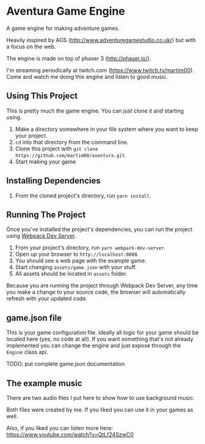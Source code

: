 # Aventura Game Engine

A game engine for making adventure games.

Heavily inspired by AGS (http://www.adventuregamestudio.co.uk/) but with a focus on the web.

The engine is made on top of phaser 3 (http://phaser.io/).

I'm streaming periodically at twitch.com (https://www.twitch.tv/martim00). Come and watch me doing this engine and listen to good music.


## Using This Project

This is pretty much the game engine. You can just clone it and starting using.

1. Make a directory somewhere in your file system where you want to keep your project.
1. `cd` into that directory from the command line.
1. Clone this project with `git clone https://github.com/martim00/aventura.git`.
1. Start making your game 

## Installing Dependencies

1. From the cloned project's directory, run `yarn install`.

## Running The Project

Once you've installed the project's dependencies, you can run the project using [Webpack Dev Server](https://github.com/webpack/webpack-dev-server).

1. From your project's directory, run `yarn webpack-dev-server`.
1. Open up your browser to `http://localhost:8080`.
1. You should see a web page with the example game. 
1. Start changing `assets/game.json` with your stuff.
1. All assets should be located in `assets` folder.

Because you are running the project through Webpack Dev Server, any time you make a change to your source code, the browser will automatically refresh with your updated code.

## game.json file

This is your game configuration file. Ideally all logic for your game should be located here (yes, no code at all). If you want something that's not already implemented you can change the engine and just expose through the `Engine` class api.

TODO: put complete game.json documentation


## The example music

There are two audio files I put here to show how to use background music.

Both files were created by me. If you liked you can use it in your games as well.

Also, if you liked you can listen more here: https://www.youtube.com/watch?v=QtLf24SzwC0
